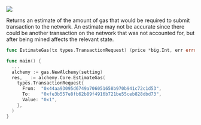 ![](https://img.shields.io/badge/go-geth-lightblue)

Returns an estimate of the amount of gas that would be required to submit transaction to the network.
An estimate may not be accurate since there could be another transaction on the network that was not accounted for,
but after being mined affects the relevant state.

```go
func EstimateGas(tx types.TransactionRequest) (price *big.Int, err error)
```

```go
func main() {
  ...
  alchemy := gas.NewAlchemy(setting)
  res, _ := alchemy.Core.EstimateGas(
    types.TransactionRequest{
      From:  "0x44aa93095d6749a706051658b970b941c72c1d53",
      To:    "0xfe3b557e8fb62b89f4916b721be55ceb828dbd73",
      Value: "0x1",
    },
  )
}
```
